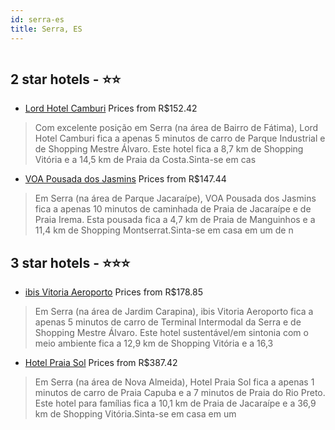 ```yaml
---
id: serra-es
title: Serra, ES
---
```


<center><img src="https://i.travelapi.com/hotels/17000000/16480000/16474900/16474833/c6a9a6e8_z.jpg" alt="" /></center>


##  2 star hotels - ⭐️⭐️

-    [Lord Hotel Camburi](https://www.hurb.com/br/aud/https://www.hurb.com/br/hotels/serra/lord-hotel-camburi-HT-N7YG?cmp=18055) Prices from R$152.42
   > Com excelente posição em Serra (na área de Bairro de Fátima), Lord Hotel Camburi fica a apenas 5 minutos de carro de Parque Industrial e de Shopping Mestre Álvaro.  Este hotel fica a 8,7 km de Shopping Vitória e a 14,5 km de Praia da Costa.Sinta-se em cas
-    [VOA Pousada dos Jasmins](https://www.hurb.com/br/aud/https://www.hurb.com/br/hotels/serra/voa-pousada-dos-jasmins-HT-OQAB?cmp=18055) Prices from R$147.44
   > Em Serra (na área de Parque Jacaraípe), VOA Pousada dos Jasmins fica a apenas 10 minutos de caminhada de Praia de Jacaraípe e de Praia Irema.  Esta pousada fica a 4,7 km de Praia de Manguinhos e a 11,4 km de Shopping Montserrat.Sinta-se em casa em um de n

##  3 star hotels - ⭐️⭐️⭐️

-    [ibis Vitoria Aeroporto](https://www.hurb.com/br/aud/https://www.hurb.com/br/hotels/serra/ibis-vitoria-aeroporto-HT-C3KG?cmp=18055) Prices from R$178.85
   > Em Serra (na área de Jardim Carapina), ibis Vitoria Aeroporto fica a apenas 5 minutos de carro de Terminal Intermodal da Serra e de Shopping Mestre Álvaro.  Este hotel sustentável/em sintonia com o meio ambiente fica a 12,9 km de Shopping Vitória e a 16,3
-    [Hotel Praia Sol](https://www.hurb.com/br/aud/https://www.hurb.com/br/hotels/serra/hotel-praia-sol-HT-0FTC?cmp=18055) Prices from R$387.42
   > Em Serra (na área de Nova Almeida), Hotel Praia Sol fica a apenas 1 minutos de carro de Praia Capuba e a 7 minutos de Praia do Rio Preto.  Este hotel para famílias fica a 10,1 km de Praia de Jacaraípe e a 36,9 km de Shopping Vitória.Sinta-se em casa em um
